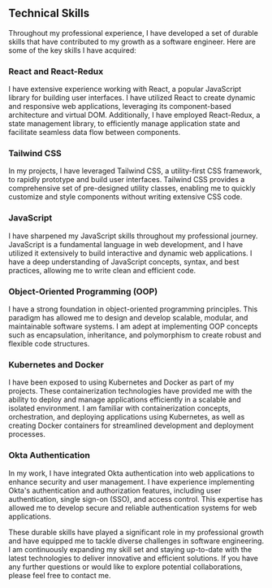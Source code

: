 ## Technical Skills

Throughout my professional experience, I have developed a set of durable skills that have contributed to my growth as a software engineer. Here are some of the key skills I have acquired:

### React and React-Redux

I have extensive experience working with React, a popular JavaScript library for building user interfaces. I have utilized React to create dynamic and responsive web applications, leveraging its component-based architecture and virtual DOM. Additionally, I have employed React-Redux, a state management library, to efficiently manage application state and facilitate seamless data flow between components.

### Tailwind CSS

In my projects, I have leveraged Tailwind CSS, a utility-first CSS framework, to rapidly prototype and build user interfaces. Tailwind CSS provides a comprehensive set of pre-designed utility classes, enabling me to quickly customize and style components without writing extensive CSS code.

### JavaScript

I have sharpened my JavaScript skills throughout my professional journey. JavaScript is a fundamental language in web development, and I have utilized it extensively to build interactive and dynamic web applications. I have a deep understanding of JavaScript concepts, syntax, and best practices, allowing me to write clean and efficient code.

### Object-Oriented Programming (OOP)

I have a strong foundation in object-oriented programming principles. This paradigm has allowed me to design and develop scalable, modular, and maintainable software systems. I am adept at implementing OOP concepts such as encapsulation, inheritance, and polymorphism to create robust and flexible code structures.

### Kubernetes and Docker

I have been exposed to using Kubernetes and Docker as part of my projects. These containerization technologies have provided me with the ability to deploy and manage applications efficiently in a scalable and isolated environment. I am familiar with containerization concepts, orchestration, and deploying applications using Kubernetes, as well as creating Docker containers for streamlined development and deployment processes.

### Okta Authentication

In my work, I have integrated Okta authentication into web applications to enhance security and user management. I have experience implementing Okta's authentication and authorization features, including user authentication, single sign-on (SSO), and access control. This expertise has allowed me to develop secure and reliable authentication systems for web applications.

These durable skills have played a significant role in my professional growth and have equipped me to tackle diverse challenges in software engineering. I am continuously expanding my skill set and staying up-to-date with the latest technologies to deliver innovative and efficient solutions. If you have any further questions or would like to explore potential collaborations, please feel free to contact me.
